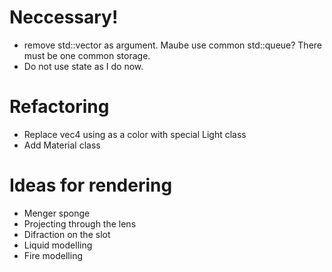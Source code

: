 # Neccessary!
- remove std::vector<Ray> as argument. Maube use common std::queue<Ray>? There must be one common storage.
- Do not use state as I do now.

# Refactoring
- Replace vec4 using as a color with special Light class
- Add Material class

# Ideas for rendering
- Menger sponge
- Projecting through the lens
- Difraction on the slot
- Liquid modelling
- Fire modelling
